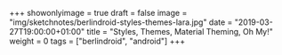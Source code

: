 +++
showonlyimage = true
draft = false
image = "img/sketchnotes/berlindroid-styles-themes-lara.jpg"
date = "2019-03-27T19:00:00+01:00"
title = "Styles, Themes, Material Theming, Oh My!"
weight = 0
tags = ["berlindroid", "android"]
+++

